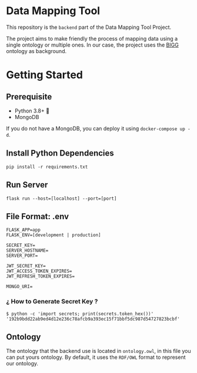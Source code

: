# Data Mapping Tool

This repository is the `backend` part of the Data Mapping Tool Project.

The project aims to make friendly the process of mapping data using a single ontology or multiple ones. In our case, the
project uses the [BIGG](https://www.bigg-project.eu/) ontology as background.

# Getting Started

## Prerequisite

- Python 3.8+ 🐍
- MongoDB

If you do not have a MongoDB, you can deploy it using `docker-compose up -d`.

## Install Python Dependencies

    pip install -r requirements.txt

## Run Server

    flask run --host=[localhost] --port=[port]

## File Format: .env

    FLASK_APP=app
    FLASK_ENV=[development | production]
    
    SECRET_KEY=
    SERVER_HOSTNAME=
    SERVER_PORT=
    
    JWT_SECRET_KEY=
    JWT_ACCESS_TOKEN_EXPIRES=
    JWT_REFRESH_TOKEN_EXPIRES=

    MONGO_URI=

### ¿ How to Generate Secret Key ?

    $ python -c 'import secrets; print(secrets.token_hex())'
    '192b9bdd22ab9ed4d12e236c78afcb9a393ec15f71bbf5dc987d54727823bcbf'

## Ontology

The ontology that the backend use is located in `ontology.owl`, in this file you can put yours ontology. By default, it
uses the `RDF/OWL` format to represent our ontology. 